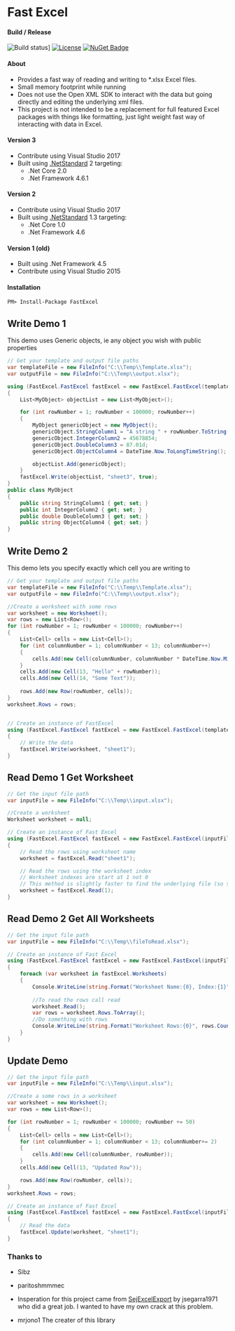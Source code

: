 # Fast Excel


#### Build / Release
![Build status](https://github.com/ahmedwalid05/FastExcel/workflows/build/badge.svg)]
[![License](http://img.shields.io/:license-MIT-blue.svg)](https://raw.githubusercontent.com/ahmedwalid05/FastExcel/master/LICENSE)
[![NuGet Badge](https://buildstats.info/nuget/FastExcel)](https://www.nuget.org/packages/FastExcel/)

#### About
- Provides a fast way of reading and writing to *.xlsx Excel files.
- Small memory footprint while running
- Does not use the Open XML SDK to interact with the data but going directly and editing the underlying xml files.
- This project is not intended to be a replacement for full featured Excel packages with things like formatting, just light weight fast way of interacting with data in Excel.

#### Version 3
- Contribute using Visual Studio 2017
- Built using [.NetStandard](https://docs.microsoft.com/en-us/dotnet/standard/library) 2 targeting:
	- .Net Core 2.0
	- .Net Framework 4.6.1

#### Version 2
- Contribute using Visual Studio 2017
- Built using [.NetStandard](https://docs.microsoft.com/en-us/dotnet/standard/library) 1.3 targeting:
	- .Net Core 1.0
	- .Net Framework 4.6

#### Version 1 (old)
- Built using .Net Framework 4.5
- Contribute using Visual Studio 2015

#### Installation
```
PM> Install-Package FastExcel
```

## Write Demo 1
This demo uses Generic objects, ie any object you wish with public properties
```C#
// Get your template and output file paths
var templateFile = new FileInfo("C:\\Temp\\Template.xlsx");
var outputFile = new FileInfo("C:\\Temp\\output.xlsx");

using (FastExcel.FastExcel fastExcel = new FastExcel.FastExcel(templateFile, outputFile))
{
    List<MyObject> objectList = new List<MyObject>();

    for (int rowNumber = 1; rowNumber < 100000; rowNumber++)
    {
        MyObject genericObject = new MyObject();
        genericObject.StringColumn1 = "A string " + rowNumber.ToString();
        genericObject.IntegerColumn2 = 45678854;
        genericObject.DoubleColumn3 = 87.01d;
        genericObject.ObjectColumn4 = DateTime.Now.ToLongTimeString();

        objectList.Add(genericObject);
    }
    fastExcel.Write(objectList, "sheet3", true);
}
public class MyObject
{
    public string StringColumn1 { get; set; }
    public int IntegerColumn2 { get; set; }
    public double DoubleColumn3 { get; set; }
    public string ObjectColumn4 { get; set; }
}
```

## Write Demo 2
This demo lets you specify exactly which cell you are writing to

```C#
// Get your template and output file paths
var templateFile = new FileInfo("C:\\Temp\\Template.xlsx");
var outputFile = new FileInfo("C:\\Temp\\output.xlsx");

//Create a worksheet with some rows
var worksheet = new Worksheet();
var rows = new List<Row>();
for (int rowNumber = 1; rowNumber < 100000; rowNumber++)
{
    List<Cell> cells = new List<Cell>();
    for (int columnNumber = 1; columnNumber < 13; columnNumber++)
    {
        cells.Add(new Cell(columnNumber, columnNumber * DateTime.Now.Millisecond));
    }
    cells.Add(new Cell(13, "Hello" + rowNumber));
    cells.Add(new Cell(14, "Some Text"));
 
    rows.Add(new Row(rowNumber, cells));
}
worksheet.Rows = rows;


// Create an instance of FastExcel
using (FastExcel.FastExcel fastExcel = new FastExcel.FastExcel(templateFile, outputFile))
{
    // Write the data
    fastExcel.Write(worksheet, "sheet1");
}
```

## Read Demo 1 Get Worksheet

```C#
// Get the input file path
var inputFile = new FileInfo("C:\\Temp\\input.xlsx");

//Create a worksheet
Worksheet worksheet = null;

// Create an instance of Fast Excel
using (FastExcel.FastExcel fastExcel = new FastExcel.FastExcel(inputFile, true))
{
    // Read the rows using worksheet name
    worksheet = fastExcel.Read("sheet1");

    // Read the rows using the worksheet index
    // Worksheet indexes are start at 1 not 0
    // This method is slightly faster to find the underlying file (so slight you probably wouldn't notice)
    worksheet = fastExcel.Read(1);
}
```

## Read Demo 2 Get All Worksheets

```C#
// Get the input file path
var inputFile = new FileInfo("C:\\Temp\\fileToRead.xlsx");

// Create an instance of Fast Excel
using (FastExcel.FastExcel fastExcel = new FastExcel.FastExcel(inputFile, true))
{
    foreach (var worksheet in fastExcel.Worksheets)
    {
        Console.WriteLine(string.Format("Worksheet Name:{0}, Index:{1}", worksheet.Name, worksheet.Index));
        
        //To read the rows call read
        worksheet.Read();
        var rows = worksheet.Rows.ToArray();
        //Do something with rows
        Console.WriteLine(string.Format("Worksheet Rows:{0}", rows.Count()));
    }
}
```

## Update Demo

```C#
// Get the input file path
var inputFile = new FileInfo("C:\\Temp\\input.xlsx");

//Create a some rows in a worksheet
var worksheet = new Worksheet();
var rows = new List<Row>();

for (int rowNumber = 1; rowNumber < 100000; rowNumber += 50)
{
    List<Cell> cells = new List<Cell>();
    for (int columnNumber = 1; columnNumber < 13; columnNumber+= 2)
    {
        cells.Add(new Cell(columnNumber, rowNumber));
    }
    cells.Add(new Cell(13, "Updated Row"));

    rows.Add(new Row(rowNumber, cells));
}
worksheet.Rows = rows;

// Create an instance of Fast Excel
using (FastExcel.FastExcel fastExcel = new FastExcel.FastExcel(inputFile))
{
    // Read the data
    fastExcel.Update(worksheet, "sheet1");
}
```

### Thanks to
- Sibz
- paritoshmmmec

- Insperation for this project came from [SejExcelExport](https://github.com/jsegarra1971/SejExcelExport) by jsegarra1971 who did a great job. I wanted to have my own crack at this problem.
- mrjono1 The creater of this library
